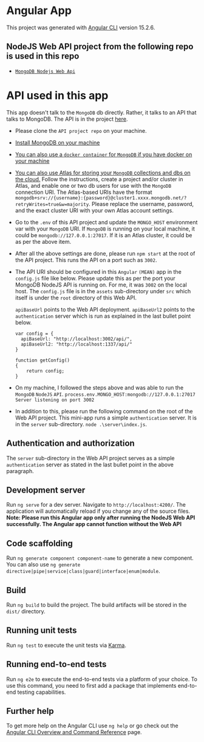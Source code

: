 # Angular App

This project was generated with [Angular CLI](https://github.com/angular/angular-cli) version 15.2.6.

## NodeJS Web API project from the following repo is used in this repo
- [`MongoDB Nodejs Web Api`](https://github.com/prasadnarwadkar/MongoDBNodejsWebApi/)

# API used in this app
This app doesn't talk to the `MongoDB` db directly. Rather, it talks to an API that talks to MongoDB. The API is in the project [here](https://github.com/prasadnarwadkar/MongoDBNodejsWebApi/). 

- Please clone the `API project repo` on your machine.
- [Install MongoDB on your machine](https://www.mongodb.com/docs/manual/installation/)
- [You can also use a `docker container` for `MongoDB` if you have docker on your machine](https://www.mongodb.com/docs/manual/tutorial/install-mongodb-community-with-docker/)
- [You can also use Atlas for storing your `MongoDB` collections and dbs on the cloud.](https://www.mongodb.com/developer/products/atlas/) Follow the instructions, create a project and/or cluster in Atlas, and enable one or two db users for use with the `MongoDB` connection URI. The Atlas-based URIs have the format `mongodb+srv://{username}:{password}@cluster1.xxxx.mongodb.net/?retryWrites=true&w=majority`. Please replace the username, password, and the exact cluster URI with your own Atlas account settings.
- Go to the `.env` of this API project and update the `MONGO_HOST` environment var with your `MongoDB` URI. If `MongoDB` is running on your local machine, it could be `mongodb://127.0.0.1:27017`. If it is an Atlas cluster, it could be as per the above item.
- After all the above settings are done, please run `npm start` at the root of the API project. This runs the API on a port such as `3002`.
- The API URI should be configured in this `Angular` `(MEAN)` app in the `config.js` file like below. Please update this as per the port your MongoDB NodeJS API is running on. For me, it was `3002` on the local host. The `config.js` file is in the `assets` sub-directory under `src` which itself is under the `root` directory of this Web API.

    `apiBaseUrl` points to the Web API deployment.
    `apiBaseUrl2` points to the `authentication` server which is run as explained in the last bullet point below.
    
    ```
    var config = {
      apiBaseUrl: "http://localhost:3002/api/",
      apiBaseUrl2: "http://localhost:1337/api/"
    }
      
    function getConfig()
    {
        return config;
    }
    
    ```

- On my machine, I followed the steps above and was able to run the `MongoDB` `NodeJS` `API`.
  `process.env.MONGO_HOST:mongodb://127.0.0.1:27017`
   `Server listening on port 3002`
- In addition to this, please run the following command on the root of the Web API project. This mini-app runs a simple `authentication` server. It is in the `server` sub-directory. 
    `node .\server\index.js`.
  
## Authentication and authorization
The `server` sub-directory in the Web API project serves as a simple `authentication` server as stated in the last bullet point in the above paragraph. 

## Development server

Run `ng serve` for a dev server. Navigate to `http://localhost:4200/`. The application will automatically reload if you change any of the source files.
**Note: Please run this Angular app only after running the NodeJS Web API successfully. The Angular app cannot function without the Web API**

## Code scaffolding

Run `ng generate component component-name` to generate a new component. You can also use `ng generate directive|pipe|service|class|guard|interface|enum|module`.

## Build

Run `ng build` to build the project. The build artifacts will be stored in the `dist/` directory.

## Running unit tests

Run `ng test` to execute the unit tests via [Karma](https://karma-runner.github.io).

## Running end-to-end tests

Run `ng e2e` to execute the end-to-end tests via a platform of your choice. To use this command, you need to first add a package that implements end-to-end testing capabilities.

## Further help

To get more help on the Angular CLI use `ng help` or go check out the [Angular CLI Overview and Command Reference](https://angular.io/cli) page.
